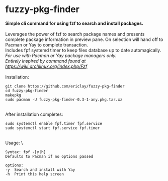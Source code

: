  # fuzzy-pkg-finder

**Simple cli command for using fzf to search and install packages.**\
 \
Leverages the power of fzf to search package names and presents complete package information in preview pane. On selection will hand off to Pacman or Yay to complete transaction. \
Includes fpf systemd timer to keep files database up to date automagically. 
  \
*For use with Pacman or Yay package managers only.*\
*Entirely inspired by command found at https://wiki.archlinux.org/index.php/Fzf* \
 \
Installation: 
```
git clone https://github.com/ericlay/fuzzy-pkg-finder
cd fuzzy-pkg-finder
makepkg
sudo pacman -U fuzzy-pkg-finder-0.3-1-any.pkg.tar.xz 
```
 \
After installation completes:
```
sudo systemctl enable fpf.timer fpf.service
sudo systemctl start fpf.service fpf.timer
```
 \
Usage: \
```
Syntax: fpf -[y|h]
Defaults to Pacman if no options passed

options:
-y	Search and install with Yay
-h	Print this help screen
```
